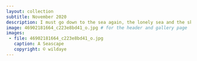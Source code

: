 ```yaml
---
layout: collection
subtitle: November 2020
description: I must go down to the sea again, the lonely sea and the sky; <br/>I left my shoes and socks there -- I wonder if they're dry? <br/> <em>Spike Milligan, after John Masefield</em>
image: 46902181664_c223e8bd41_o.jpg # for the header and gallery page
images:
 - file: 46902181664_c223e8bd41_o.jpg
   caption: A Seascape
   copyright: © wildaye
---
```

